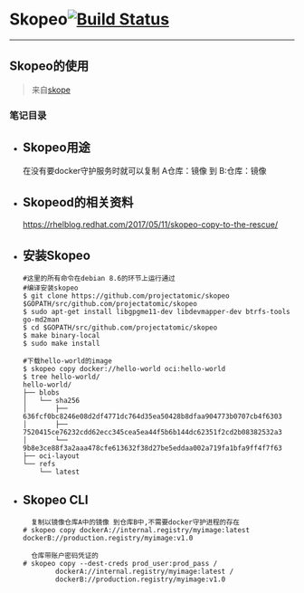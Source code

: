 # Skopeo[![Build Status](https://travis-ci.org/containers/skopeo.svg?branch=master)](https://travis-ci.org/containers/skopeo)

----


## Skopeo的使用
> 来自[skope](https://github.com/containers/skopeo)

### 笔记目录

- **Skopeo用途**
  - 
    在没有要docker守护服务时就可以复制 A仓库：镜像 到 B:仓库：镜像
    
- **Skopeod的相关资料**
  -  
     https://rhelblog.redhat.com/2017/05/11/skopeo-copy-to-the-rescue/

- **安装Skopeo**
  -  
    ```batch
    #这里的所有命令在debian 8.6的环节上运行通过
    #编译安装skopeo
    $ git clone https://github.com/projectatomic/skopeo $GOPATH/src/github.com/projectatomic/skopeo
    $ sudo apt-get install libgpgme11-dev libdevmapper-dev btrfs-tools go-md2man
    $ cd $GOPATH/src/github.com/projectatomic/skopeo 
    $ make binary-local
    $ sudo make install
    
    #下载hello-world的image
    $ skopeo copy docker://hello-world oci:hello-world
    $ tree hello-world/
    hello-world/
    ├── blobs
    │   └── sha256
    │       ├── 636fcf0bc8246e08d2df4771dc764d35ea50428b8dfaa904773b0707cb4f6303
    │       ├── 7520415ce76232cdd62ecc345cea5ea44f5b6b144dc62351f2cd2b08382532a3
    │       └── 9b8e3ce88f3a2aaa478cfe613632f38d27be5eddaa002a719fa1bfa9ff4f7f63
    ├── oci-layout
    └── refs
        └── latest
    ```
    
- **Skopeo CLI**
  -  
    ```batch
      复制以镜像仓库A中的镜像 到仓库B中,不需要docker守护进程的存在
    # skopeo copy dockerA://internal.registry/myimage:latest  dockerB://production.registry/myimage:v1.0
        
      仓库带账户密码凭证的
    # skopeo copy --dest-creds prod_user:prod_pass /
            dockerA://internal.registry/myimage:latest /
            dockerB://production.registry/myimage:v1.0    
    ```